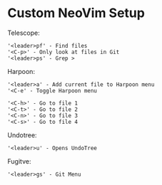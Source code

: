 # Custom NeoVim Setup

Telescope:
```
'<leader>pf' - Find files
'<C-p>' - Only look at files in Git
'<leader>ps' - Grep >
```

Harpoon:
```
'<leader>a' - Add current file to Harpoon menu
'<C-e' - Toggle Harpoon menu

'<C-h>' - Go to file 1
'<C-t>' - Go to file 2
'<C-n>' - Go to file 3
'<C-s>' - Go to file 4
```

Undotree:
```
'<leader>u' - Opens UndoTree
```

Fugitve:
```
'<leader>gs' - Git Menu
```
